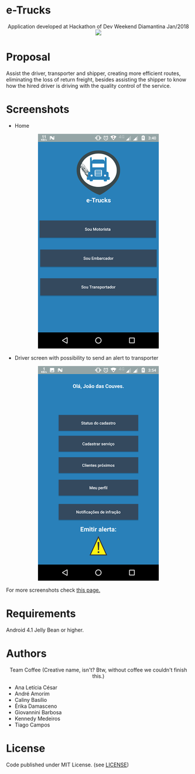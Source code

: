 e-Trucks
=====

<p align="center"> 
Application developed at Hackathon of Dev Weekend Diamantina Jan/2018
<img src="https://devweekend.github.io/assets/dev_logo.png">
</p>
  
Proposal
=====

Assist the driver, transporter and shipper, creating more efficient routes, eliminating the loss of return freight, besides assisting the shipper to know how the hired driver is driving with the quality control of the service.

Screenshots
=====

- Home
<p align="center"> 
<img src="https://github.com/Giiovannini/e-Trucks/blob/master/screenshots/home.png?raw=true">
</p>

- Driver screen with possibility to send an alert to transporter
<p align="center">
<img src="https://github.com/Giiovannini/e-Trucks/blob/master/screenshots/driverscreen.png">
</p>

For more screenshots check [this page.](https://github.com/Giiovannini/e-Trucks/tree/master/screenshots)


Requirements
=====

Android 4.1 Jelly Bean or higher.

Authors 
=====

  <p align="center">
  Team Coffee (Creative name, isn't? Btw, without coffee we couldn't finish this.)
  </p>

- Ana Letícia César
- André Amorim
- Caliny Basílio
- Érika Damasceno
- Giovannini Barbosa 
- Kennedy Medeiros
- Tiago Campos

License
=====

Code published under MIT License. (see [LICENSE](https://github.com/Giiovannini/e-Trucks/blob/master/LICENSE))





